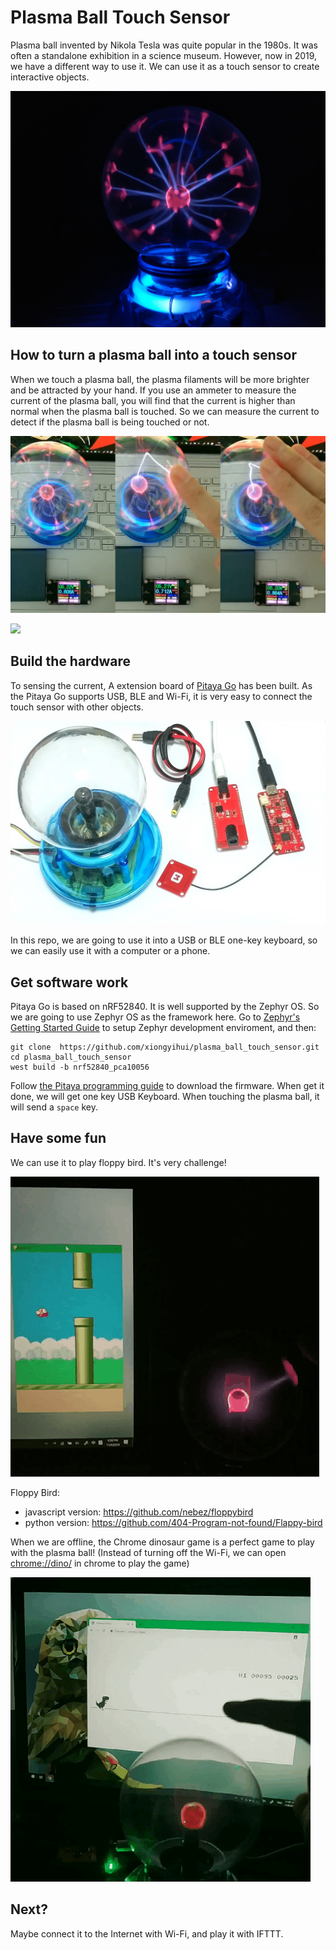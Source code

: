 Plasma Ball Touch Sensor
========================

 Plasma ball invented by Nikola Tesla  was quite popular in the 1980s. It was often a standalone exhibition in a science museum. However, now in 2019, we have a different way to use it. We can use it as a touch sensor to create interactive objects.

[![](img/plasma_ball.jpg)](https://www.youtube.com/watch?v=yRZnoBP5i44)

## How to turn a plasma ball into a touch sensor

When we touch a plasma ball, the plasma filaments will be more brighter and be attracted by your hand. If you use an ammeter to measure the current of the plasma ball, you will find that the current is higher than normal when the plasma ball is touched. So we can measure the current to detect if the plasma ball is being touched or not.

![](img/current_changes.jpg)

![](img/sensing_current.gif)

## Build the hardware
To sensing the current, A extension board of [Pitaya Go](https://github.com/makerdiary/pitaya-go) has been built. As the Pitaya Go supports USB, BLE and Wi-Fi, it is very easy to connect the touch sensor with other objects.

![](img/hardware.jpg)

In this repo, we are going to use it into a USB or BLE one-key keyboard, so we can easily use it with a computer or a phone.

## Get software work
Pitaya  Go is based on nRF52840. It is well supported by the Zephyr OS. So we are going to use Zephyr OS as the framework here. Go to [Zephyr's Getting Started Guide](https://docs.zephyrproject.org/latest/getting_started/index.html) to setup Zephyr development enviroment, and then:

```
git clone  https://github.com/xiongyihui/plasma_ball_touch_sensor.git
cd plasma_ball_touch_sensor
west build -b nrf52840_pca10056
```

Follow [the Pitaya programming guide](https://wiki.makerdiary.com/pitaya-go/programming/) to download the firmware. When get it done, we will get one key USB Keyboard. When touching the plasma ball, it will send a `space` key.

## Have some fun
We can use it to play floppy bird. It's very challenge!

![](img/play_floppy_bird_with_plasma_ball.gif)

Floppy Bird:

+ javascript version: https://github.com/nebez/floppybird
+ python version: https://github.com/404-Program-not-found/Flappy-bird

When we are offline, the Chrome dinosaur game is a perfect game to play with the plasma ball! (Instead of turning off the Wi-Fi, we can open [chrome://dino/](chrome://dino/) in chrome to play the game)

![](img/play_chrome_dinosaur_game.gif)

## Next?
Maybe connect it to the Internet with Wi-Fi, and play it with IFTTT.
